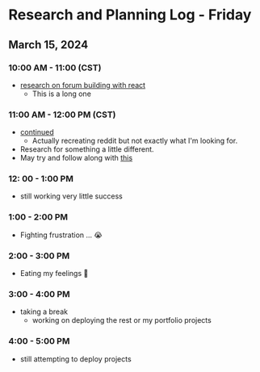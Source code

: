 # Research and Planning Log - Friday

## March 15, 2024

### 10:00 AM - 11:00 (CST)

- [research on forum building with react](thttps://www.youtube.com/live/O0AhmAVzOo4?si=cPsUmNIxcu9Vie2u)
  - This is a long one

### 11:00 AM - 12:00 PM (CST)

- [continued](thttps://www.youtube.com/live/O0AhmAVzOo4?si=cPsUmNIxcu9Vie2u)
  - Actually recreating reddit but not exactly what I'm looking for.
- Research for something a little different.
- May try and follow along with [this](https://novu.co/blog/building-a-forum-with-react-nodejs/)

### 12: 00 - 1:00 PM

- still working very little success 

### 1:00 - 2:00 PM

- Fighting frustration ... 😭

### 2:00 - 3:00 PM

- Eating my feelings 🌮

### 3:00 - 4:00 PM

- taking a break
  - working on deploying the rest or my portfolio projects

### 4:00 - 5:00 PM

- still attempting to deploy projects